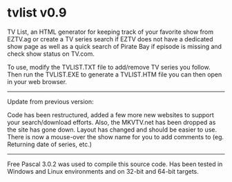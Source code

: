 # tvlist v0.9

TV List, an HTML generator for keeping track of your favorite show from EZTV.ag or create a TV series search 
if EZTV does not have a dedicated show page as well as a quick search of Pirate Bay if episode is missing and 
check show status on TV.com.

To use, modify the TVLIST.TXT file to add/remove TV series you follow.  Then run the TVLIST.EXE to generate a 
TVLIST.HTM file you can then open in your web browser.  

-----------------------

Update from previous version:

Code has been restructured, added a few more new websites to support your search/download efforts. 
Also, the MKVTV.net has been dropped as the site has gone down. Layout has changed and should be easier to use.
There is now a mouse-over the show name for you to add comments to (eg. Returning date of series, etc.)

-----------------------

Free Pascal 3.0.2 was used to compile this source code.  Has been tested in Windows and Linux environments and 
on 32-bit and 64-bit targets.

